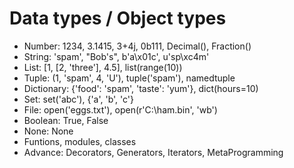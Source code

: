 # Data types / Object types


- Number: 1234, 3.1415, 3+4j, 0b111, Decimal(), Fraction()
- String: 'spam', "Bob's", b'a\x01c', u'sp\xc4m'
- List: [1, [2, 'three'], 4.5], list(range(10))
- Tuple: (1, 'spam', 4, 'U'), tuple('spam'), namedtuple
- Dictionary: {'food': 'spam', 'taste': 'yum'}, dict(hours=10)
- Set: set('abc'), {'a', 'b', 'c'}
- File: open('eggs.txt'), open(r'C:\ham.bin', 'wb')
- Boolean: True, False
- None: None
- Funtions, modules, classes
- Advance: Decorators, Generators, Iterators, MetaProgramming